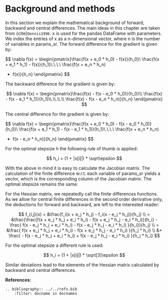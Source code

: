 # Background and methods

In this section we explain the mathematical background of forward, backward
and central differences. The main ideas in this chapter are taken from
{cite}`Dennis1996`. x is used for the pandas DataFrame with parameters. We
index the entries of x as a n-dimensional vector, where n is the number of
variables in params_sr. The forward difference for the gradient is given by:

$$
\nabla f(x) = \begin{pmatrix}\frac{f(x + e_0 * h_0) - f(x)}{h_0}\\
\frac{f(x + e_1 * h_1) - f(x)}{h_1}\\.\\.\\.\\ \frac{f(x + e_n * h_n)
- f(x)}{h_n} \end{pmatrix}
$$

The backward difference for the gradient is given by:

$$
\nabla f(x) = \begin{pmatrix}\frac{f(x) - f(x - e_0 * h_0)}{h_0}\\ \frac{f(x) -
f(x - e_1 * h_1)}{h_1}\\.\\.\\.\\ \frac{f(x) - f(x - e_n * h_n)}{h_n}
\end{pmatrix}
$$

The central difference for the gradient is given by:

$$
\nabla f(x) =
\begin{pmatrix}\frac{f(x + e_0 * h_0) - f(x - e_0 * h_0)}{h_0}\\
\frac{f(x + e_1 * h_1) - f(x - e_1 * h_1)}{h_1}\\.\\.\\.\\ \frac{f(x + e_n * h_n)
- f(x - e_n * h_n)}{h_n} \end{pmatrix}
$$

For the optimal stepsize h the following rule of thumb is applied:

$$
h_i = (1 + |x[i]|) * \sqrt\epsilon
$$

With the above in mind it is easy to calculate the Jacobian matrix. The calculation of
the finite difference w.r.t. each variable of params_sr yields a vector, which is the
corresponding column of the Jacobian matrix. The optimal stepsize remains the same.

For the Hessian matrix, we repeatedly call the finite differences functions. As we
allow for central finite differences in the second order derivative only, the
deductions for forward and backward, are left to the interested reader:

$$
f_{i,j}(x)
    = &\frac{f_i(x + e_j * h_j) - f_i(x - e_j * h_j)}{h_j} \\
    = &\frac{\frac{f(x + e_j * h_j + e_i * h_i) - f(x + e_j * h_j - e_i * h_i)}{h_i}
       - \frac{
             f(x - e_j * h_j + e_i * h_i) - f(x - e_j * h_j - e_i * h_i)
         }{h_i}}{h_j} \\
    = &\frac{
           f(x + e_j * h_j + e_i * h_i) - f(x + e_j * h_j - e_i * h_i)
       }{h_j * h_i} \\
      &+ \frac{
             - f(x - e_j * h_j + e_i * h_i) + f(x - e_j * h_j - e_i * h_i)
         }{h_j * h_i}
$$

For the optimal stepsize a different rule is used:

$$
h_i = (1 + |x[i]|) * \sqrt[3]\epsilon
$$

Similar deviations lead to the elements of the Hessian matrix calculated by backward and
central differences.

**References:**

```{eval-rst}
.. bibliography:: ../../refs.bib
    :filter: docname in docnames
```
